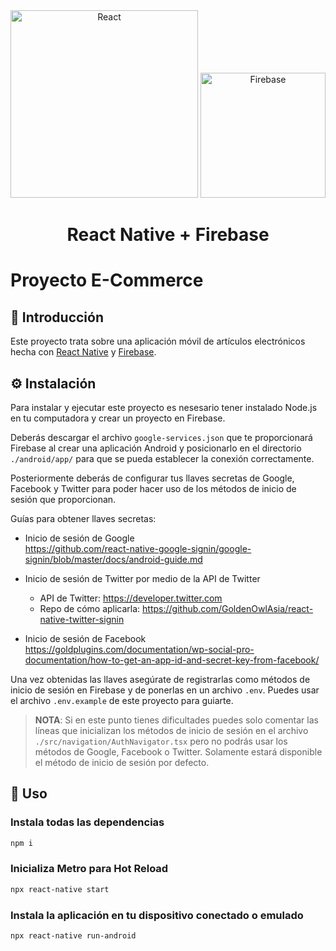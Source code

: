 <div align="center">

  <img src="https://upload.wikimedia.org/wikipedia/commons/thumb/a/a7/React-icon.svg/1200px-React-icon.svg.png" alt="React" width=300 />

  <img src="https://www.gstatic.com/devrel-devsite/prod/veaa02889f0c07424beaa31d9bac1e874b6464e7ed7987fde4c94a59ace9487fa/firebase/images/touchicon-180.png" alt="Firebase" width=200 />    

# React Native + Firebase

</div>

# Proyecto E-Commerce

## 📌 Introducción

Este proyecto trata sobre una aplicación móvil de artículos electrónicos hecha con [React Native](https://reactnative.dev) y [Firebase](https://firebase.google.com).

## ⚙ Instalación

Para instalar y ejecutar este proyecto es nesesario tener instalado Node.js en tu computadora y crear un proyecto en Firebase.

Deberás descargar el archivo `google-services.json` que te proporcionará Firebase al crear una aplicación Android y posicionarlo en el directorio `./android/app/` para que se pueda establecer la conexión correctamente.

Posteriormente deberás de configurar tus llaves secretas de Google, Facebook y Twitter para poder hacer uso de los métodos de inicio de sesión que proporcionan.

Guías para obtener llaves secretas:

* Inicio de sesión de Google\
https://github.com/react-native-google-signin/google-signin/blob/master/docs/android-guide.md

* Inicio de sesión de Twitter por medio de la API de Twitter
  * API de Twitter: https://developer.twitter.com
  * Repo de cómo aplicarla: https://github.com/GoldenOwlAsia/react-native-twitter-signin

* Inicio de sesión de Facebook\
https://goldplugins.com/documentation/wp-social-pro-documentation/how-to-get-an-app-id-and-secret-key-from-facebook/

Una vez obtenidas las llaves asegúrate de registrarlas como métodos de inicio de sesión en Firebase y de ponerlas en un archivo `.env`. Puedes usar el archivo `.env.example` de este proyecto para guiarte.

> **NOTA**: Si en este punto tienes dificultades puedes solo comentar las líneas que inicializan los métodos de inicio de sesión en el archivo `./src/navigation/AuthNavigator.tsx` pero no podrás usar los métodos de Google, Facebook o Twitter. Solamente estará disponible el método de inicio de sesión por defecto.

## 🚀 Uso

### Instala todas las dependencias
```bash
npm i
```

### Inicializa Metro para Hot Reload
```bash
npx react-native start
```

### Instala la aplicación en tu dispositivo conectado o emulado
```bash
npx react-native run-android
```
